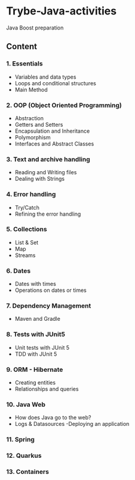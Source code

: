 # Trybe-Java-activities
Java Boost preparation

## Content

### 1. Essentials
- Variables and data types
- Loops and conditional structures
- Main Method

### 2. OOP (Object Oriented Programming)
- Abstraction
- Getters and Setters
- Encapsulation and Inheritance
- Polymorphism
- Interfaces and Abstract Classes

### 3. Text and archive handling
- Reading and Writing files
- Dealing with Strings

### 4. Error handling
- Try/Catch
- Refining the error handling

### 5. Collections
- List & Set
- Map
- Streams

### 6. Dates
- Dates with times
- Operations on dates or times

### 7. Dependency Management
- Maven and Gradle

### 8. Tests with JUnit5
- Unit tests with JUnit 5
- TDD with JUnit 5

### 9. ORM - Hibernate
- Creating entities
- Relationships and queries

### 10. Java Web
- How does Java go to the web?
- Logs & Datasources
-Deploying an application

### 11. Spring

### 12. Quarkus

### 13. Containers

